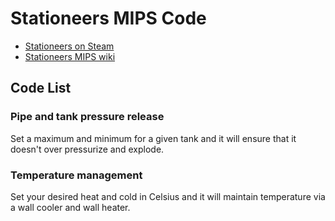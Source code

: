 # Stationeers MIPS Code
- [Stationeers on Steam](https://store.steampowered.com/app/544550/Stationeers/)
- [Stationeers MIPS wiki](https://stationeers-wiki.com/MIPS)

## Code List

### Pipe and tank pressure release
Set a maximum and minimum for a given tank and it will ensure that it doesn't over pressurize and explode.

### Temperature management
Set your desired heat and cold in Celsius and it will maintain temperature via a wall cooler and wall heater. 

